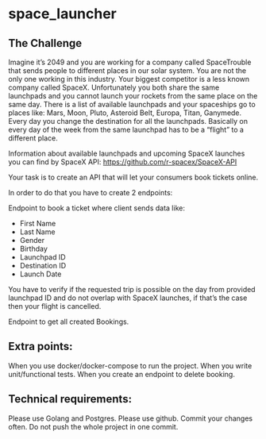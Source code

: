 # space_launcher

## The Challenge
Imagine it’s 2049 and you are working for a company called SpaceTrouble that sends people to different places in our solar system. 
You are not the only one working in this industry. Your biggest competitor is a less known company called SpaceX. 
Unfortunately you both share the same launchpads and you cannot launch your rockets from the same place on the same day. 
There is a list of available launchpads and your spaceships go to places like: Mars, Moon, Pluto, Asteroid Belt, Europa, Titan, Ganymede. 
Every day you change the destination for all the launchpads. Basically on every day of the week from the same launchpad has to be a “flight” to a different place.

Information about available launchpads and upcoming SpaceX launches you can find by SpaceX API: https://github.com/r-spacex/SpaceX-API

Your task is to create an API that will let your consumers book tickets online.

In order to do that you have to create 2 endpoints:

Endpoint to book a ticket where client sends data like:
- First Name 
- Last Name 
- Gender 
- Birthday
- Launchpad ID
- Destination ID
- Launch Date

You have to verify if the requested trip is possible on the day from provided launchpad ID and do not overlap with SpaceX launches, if that’s the case then your flight is cancelled.

Endpoint to get all created Bookings.

## Extra points:
When you use docker/docker-compose to run the project.
When you write unit/functional tests.
When you create an endpoint to delete booking.

## Technical requirements:
Please use Golang and Postgres.
Please use github.
Commit your changes often. Do not push the whole project in one commit.